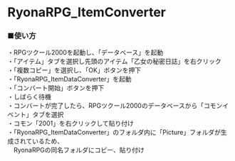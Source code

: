 # RyonaRPG_ItemConverter
### ■使い方  
・RPGツクール2000を起動し、「データベース」を起動  
・「アイテム」タブを選択し先頭のアイテム「乙女の秘密日誌」を右クリック  
・「複数コピー」を選択し、「OK」ボタンを押下  
・「RyonaRPG_ItemDataConverter」を起動  
・「コンバート開始」ボタンを押下  
・しばらく待機  
・コンバートが完了したら、RPGツクール2000のデータベースから「コモンイベント」タブを選択  
・コモン「2001」を右クリックして貼り付け  
・「RyonaRPG_ItemDataConverter」のフォルダ内に「Picture」フォルダが生成されているため、  
　RyonaRPGの同名フォルダにコピー、貼り付け  
